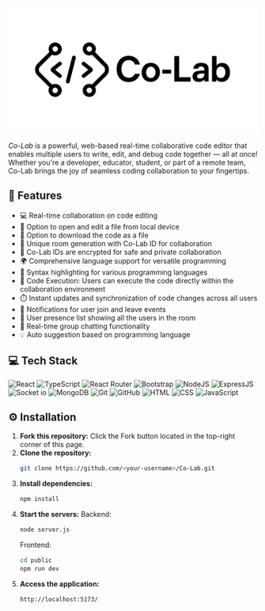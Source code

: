![logo](https://github.com/pramod-18/Co-Lab/blob/main/public/public/logo2.png)

*Co-Lab* is a powerful, web-based real-time collaborative code editor that enables multiple users to write, edit, and debug code together — all at once! Whether you're a developer, educator, student, or part of a remote team, Co-Lab brings the joy of seamless coding collaboration to your fingertips.


## 🔮 Features

- 💻 Real-time collaboration on code editing
- 📁 Option to open and edit a file from local device
- 💾 Option to download the code as a file
- 🚀 Unique room generation with Co-Lab ID for collaboration
- 🔐 Co-Lab IDs are encrypted for safe and private collaboration
- 🌍 Comprehensive language support for versatile programming
- 🌈 Syntax highlighting for various programming languages
- 🚀 Code Execution: Users can execute the code directly within the collaboration environment
- ⏱️ Instant updates and synchronization of code changes across all users
- 📣 Notifications for user join and leave events
- 👥 User presence list showing all the users in the room
- 💬 Real-time group chatting functionality 
- 💡 Auto suggestion based on programming language


## 💻 Tech Stack

![React](https://img.shields.io/badge/React-20232A?style=for-the-badge&logo=react&logoColor=61DAFB)
![TypeScript](https://img.shields.io/badge/TypeScript-007ACC?style=for-the-badge&logo=typescript&logoColor=white)
![React Router](https://img.shields.io/badge/React_Router-CA4245?style=for-the-badge&logo=react-router&logoColor=white)
![Bootstrap](https://img.shields.io/badge/Bootstrap-7952B3?style=for-the-badge&logo=bootstrap&logoColor=white)
![NodeJS](https://img.shields.io/badge/Node.js-43853D?style=for-the-badge&logo=node.js&logoColor=white)
![ExpressJS](https://img.shields.io/badge/Express.js-404D59?style=for-the-badge)
![Socket io](https://img.shields.io/badge/Socket.io-ffffff?style=for-the-badge)
![MongoDB](https://img.shields.io/badge/MongoDB-47A248?style=for-the-badge&logo=mongodb&logoColor=white)
![Git](https://img.shields.io/badge/GIT-E44C30?style=for-the-badge&logo=git&logoColor=white)
![GitHub](https://img.shields.io/badge/GitHub-100000?style=for-the-badge&logo=github&logoColor=white)
![HTML](https://img.shields.io/badge/HTML-E34F26?style=for-the-badge&logo=html&logoColor=white)
![CSS](https://img.shields.io/badge/CSS-1572B6?style=for-the-badge&logo=css&logoColor=white)
![JavaScript](https://img.shields.io/badge/JavaScript-F7DF1E?style=for-the-badge&logo=javascript&logoColor=black)


## ⚙️ Installation

1. **Fork this repository:** Click the Fork button located in the top-right corner of this page.
2. **Clone the repository:**
   ```bash
   git clone https://github.com/<your-username>/Co-Lab.git
   ```
3. **Install dependencies:**
   ```bash
   npm install  
   ```
4. **Start the servers:**
   Backend:
   ```bash
   node server.js
   ```
   Frontend:
   ```bash
   cd public
   npm run dev
   ```
5. **Access the application:**
   ```bash
   http://localhost:5173/
   ```

